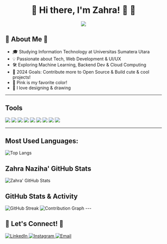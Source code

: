 <h1 align="center">🎀 Hi there, I'm Zahra! 👋 🎀</h1>

<p align="center">
  <img src="https://readme-typing-svg.herokuapp.com?color=%23FF69B4&center=true&vCenter=true&lines=Welcome+to+my+GitHub!+🌸;Full-Stack+Developer+💻;Open+Source+Contributor+🌍">
</p>

## 🌷 About Me 🌷  
- 🎓 Studying Information Technology at Universitas Sumatera Utara  
- 💡 Passionate about Tech, Web Development & UI/UX  
- 🛠 Exploring Machine Learning, Backend Dev & Cloud Computing  
- 🎯 2024 Goals: Contribute more to Open Source & Build cute & cool projects!  
- 🌸 Pink is my favorite color!  
- 🎨 I love designing & drawing  

---

## **Tools**  

<p align="left">
  <img src="https://img.shields.io/badge/HTML5-FFB6C1?style=for-the-badge&logo=html5&logoColor=white" />
  <img src="https://img.shields.io/badge/CSS3-FF69B4?style=for-the-badge&logo=css3&logoColor=white" />
  <img src="https://img.shields.io/badge/JavaScript-FFC0CB?style=for-the-badge&logo=javascript&logoColor=black" />
  <img src="https://img.shields.io/badge/React-FF69B4?style=for-the-badge&logo=react&logoColor=white" />
  <img src="https://img.shields.io/badge/Python-FFB6C1?style=for-the-badge&logo=python&logoColor=white" />
  <img src="https://img.shields.io/badge/Git-FF69B4?style=for-the-badge&logo=git&logoColor=white" />
  <img src="https://img.shields.io/badge/GitHub-FFC0CB?style=for-the-badge&logo=github&logoColor=white" />
  <img src="https://img.shields.io/badge/VS%20Code-FFB6C1?style=for-the-badge&logo=visualstudiocode&logoColor=white" />
  <img src="https://img.shields.io/badge/Figma-FF69B4?style=for-the-badge&logo=figma&logoColor=white" />
</p>

---

## **Most Used Languages:**

![Top Langs](https://github-readme-stats.vercel.app/api/top-langs/?username=zahranaziha&layout=compact&theme=tokyonight&title_color=FF69B4&text_color=FFC0CB&bg_color=000000)

## **Zahra Naziha' GitHub Stats**

![Zahra' GitHub Stats](https://github-readme-stats.vercel.app/api?username=zahranaziha&show_icons=true&theme=tokyonight&title_color=FF69B4&icon_color=FFC0CB&text_color=FFC0CB&bg_color=000000)

## **GitHub Stats & Activity**

<img src="https://github-readme-streak-stats.herokuapp.com/?user=zahranaziha&theme=tokyonight&ring=FF69B4&fire=FFC0CB&sideNums=FFC0CB&currStreakLabel=FF69B4&background=000000" alt="GitHub Streak" />
<img src="https://github-readme-activity-graph.vercel.app/graph?username=zahranaziha&theme=react&color=FF69B4&point=FFC0CB&line=FF69B4&bg_color=000000" alt="Contribution Graph" />
---

## 💌 **Let's Connect!** 💌  

<a href="https://www.linkedin.com/in/zahranaziha" target="_blank">
  <img alt="LinkedIn" src="https://img.shields.io/badge/LinkedIn-FF69B4?style=for-the-badge&logo=linkedin&logoColor=white" />
</a>  
<a href="https://www.instagram.com/zahranaziha" target="_blank">
  <img alt="Instagram" src="https://img.shields.io/badge/Instagram-FFB6C1?style=for-the-badge&logo=instagram&logoColor=white" />
</a>  
<a href="mailto:nazihazahra370@gmail.com">
  <img alt="Email" src="https://img.shields.io/badge/Email-FFC0CB?style=for-the-badge&logo=gmail&logoColor=white" />
</a>  
